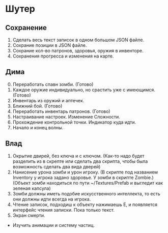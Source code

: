# Шутер

## Сохранение

1. Сделать весь текст записок в одном большом JSON файле.
2. Сохрание позиции в JSON файле.
3. Сохрание кол-во патронов, здоровья, оружия в инвенторе.
4. Сохранения прогресса и изменения на карте.

## Дима

0. Переработать спавн зомби. (Готово)
1. Каждое оружие индивидуально, но срастить уже с имеющимся.(Готово)
2. Инвентарь из оружий и аптечек.
3. Ближний бой. (Готово)
4. Переработать инвентарь патронов. (Готово)
5. Настраивание настроек. Изменение Сложности.
6. Прохождение контрольной точки. Индикатор куда идти. 
7. Начало и конец волны. 

## Влад

1. Окрытие двирей, без ключа и с ключом. (Как-то надо будет разделить из в скрепте или сделать два скрипта, чтобы была возможность сделать два вида дверей)
2. Нанисение урона зомби и урон игроку. (В скрипте под названием Inventory у игрока задано здоровье. У зомби в скрипте Zombie.)
   (Объект зомби находиться по пути ~/Textures/Prefab и выгледит как зеленая капсула)
3. Зомби должны иметь подобие искусственного интеллекта, то есть они должны идти всегда на игрока.
4. Чтение записок, подходиш к объекту нажимаешь Е, и появляется интерфейс чтения записки. Пока только текст.
5. Экран смерти.

- Изучить анимации и систему частиц.
